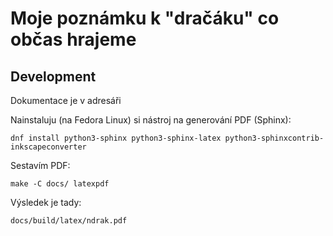Moje poznámku k "dračáku" co občas hrajeme
==========================================

Development
-----------

Dokumentace je v adresáři 

Nainstaluju (na Fedora Linux) si nástroj na generování PDF (Sphinx):

    dnf install python3-sphinx python3-sphinx-latex python3-sphinxcontrib-inkscapeconverter

Sestavím PDF:

    make -C docs/ latexpdf

Výsledek je tady:

    docs/build/latex/ndrak.pdf
